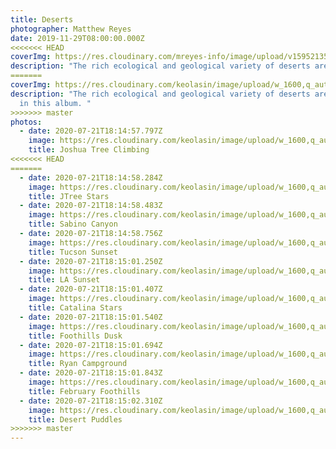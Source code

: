 ```yaml
---
title: Deserts
photographer: Matthew Reyes
date: 2019-11-29T08:00:00.000Z
<<<<<<< HEAD
coverImg: https://res.cloudinary.com/mreyes-info/image/upload/v1595213560/Desert/Joshua_Tree_Climbing.jpg
description: "The rich ecological and geological variety of deserts are captured in this album. "
=======
coverImg: https://res.cloudinary.com/keolasin/image/upload/w_1600,q_auto,f_auto/v1597267956/Desert/Joshua_Tree_Climbing.jpg
description: "The rich ecological and geological variety of deserts are captured
  in this album. "
>>>>>>> master
photos:
  - date: 2020-07-21T18:14:57.797Z
    image: https://res.cloudinary.com/keolasin/image/upload/w_1600,q_auto,f_auto/v1597267956/Desert/Joshua_Tree_Climbing.jpg
    title: Joshua Tree Climbing
<<<<<<< HEAD
=======
  - date: 2020-07-21T18:14:58.284Z
    image: https://res.cloudinary.com/keolasin/image/upload/w_1600,q_auto,f_auto/v1597267956/Desert/Joshua_Tree_Stars.jpg
    title: JTree Stars
  - date: 2020-07-21T18:14:58.483Z
    image: https://res.cloudinary.com/keolasin/image/upload/w_1600,q_auto,f_auto/v1597267955/Desert/Sabino_Canyon.jpg
    title: Sabino Canyon
  - date: 2020-07-21T18:14:58.756Z
    image: https://res.cloudinary.com/keolasin/image/upload/w_1600,q_auto,f_auto/v1597267957/Desert/Tucson_Sunset.jpg
    title: Tucson Sunset
  - date: 2020-07-21T18:15:01.250Z
    image: https://res.cloudinary.com/keolasin/image/upload/w_1600,q_auto,f_auto/v1597267955/Desert/Desert_Sunset.jpg
    title: LA Sunset
  - date: 2020-07-21T18:15:01.407Z
    image: https://res.cloudinary.com/keolasin/image/upload/w_1600,q_auto,f_auto/v1597267957/Desert/Catalina_Foothills_Night.jpg
    title: Catalina Stars
  - date: 2020-07-21T18:15:01.540Z
    image: https://res.cloudinary.com/keolasin/image/upload/w_1600,q_auto,f_auto/v1597267958/Desert/Catalinas_Dusk.jpg
    title: Foothills Dusk
  - date: 2020-07-21T18:15:01.694Z
    image: https://res.cloudinary.com/keolasin/image/upload/w_1600,q_auto,f_auto/v1597267955/Desert/Desert_Sunrise.jpg
    title: Ryan Campground
  - date: 2020-07-21T18:15:01.843Z
    image: https://res.cloudinary.com/keolasin/image/upload/w_1600,q_auto,f_auto/v1597267957/Desert/Tucson_Winter.jpg
    title: February Foothills
  - date: 2020-07-21T18:15:02.310Z
    image: https://res.cloudinary.com/keolasin/image/upload/w_1600,q_auto,f_auto/v1597267955/Desert/Desert_Reflections.jpg
    title: Desert Puddles
>>>>>>> master
---
```

